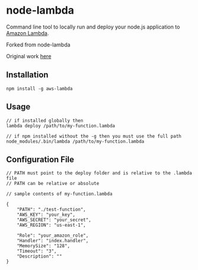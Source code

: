 # node-lambda
Command line tool to locally run and deploy your node.js application to [Amazon Lambda](http://aws.amazon.com/lambda/).


Forked from node-lambda

Original work [here](https://travis-ci.org/motdotla/node-lambda)

## Installation

```
npm install -g aws-lambda
```

## Usage

```
// if installed globally then 
lambda deploy /path/to/my-function.lambda

// if npm installed without the -g then you must use the full path
node_modules/.bin/lambda /path/to/my-function.lambda
```

## Configuration File

```
// PATH must point to the deploy folder and is relative to the .lambda file
// PATH can be relative or absolute

// sample contents of my-function.lambda

{
	"PATH": "./test-function",
	"AWS_KEY": "your_key",
	"AWS_SECRET": "your_secret",
	"AWS_REGION": "us-east-1",

	"Role": "your_amazon_role",
	"Handler": "index.handler",
	"MemorySize": "128",
	"Timeout": "3",
	"Description": ""
}
```
